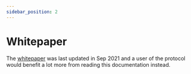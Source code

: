 ```yaml
---
sidebar_position: 2
---
```


# Whitepaper

The [whitepaper](../../static/whitepaper.pdf) was last updated in Sep 2021
and a user of the protocol would benefit a lot more from reading this 
documentation instead.
